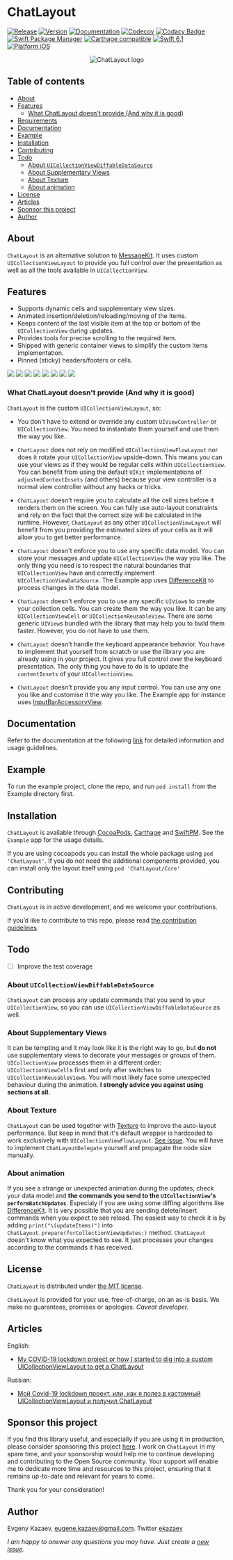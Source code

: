 # ChatLayout

[![Release](https://img.shields.io/github/release/ekazaev/ChatLayout.svg?style=flat&color=darkcyan)](https://github.com/ekazaev/ChatLayout/releases)
[![Version](https://img.shields.io/cocoapods/v/ChatLayout.svg?style=flat)](https://cocoapods.org/pods/ChatLayout)
[![Documentation](https://ekazaev.github.io/ChatLayout/badge.svg)](https://ekazaev.github.io/ChatLayout/)
[![Codecov](https://codecov.io/gh/ekazaev/ChatLayout/branch/master/graph/badge.svg)](https://codecov.io/gh/ekazaev/ChatLayout)
[![Codacy Badge](https://app.codacy.com/project/badge/Grade/b97c279a50984376ab2649f5a7d09e69)](https://www.codacy.com/gh/ekazaev/ChatLayout/dashboard?utm_source=github.com&amp;utm_medium=referral&amp;utm_content=ekazaev/ChatLayout&amp;utm_campaign=Badge_Grade)
[![Swift Package Manager](https://img.shields.io/badge/SwiftPM-compatible-brightgreen.svg?style=flat)](https://github.com/apple/swift-package-manager)
[![Carthage compatible](https://img.shields.io/badge/Carthage-compatible-4BA51D.svg?style=flat)](https://github.com/Carthage/Carthage)
[![Swift 6.1](https://img.shields.io/badge/language-Swift6.1-orange.svg?style=flat)](https://developer.apple.com/swift)
[![Platform iOS](https://img.shields.io/badge/platform-iOS%2013%20—%20iOS%2026-yellow.svg)](https://www.apple.com/ios)

<p align="center">
<img src="https://habrastorage.org/webt/ji/ba/dj/jibadjc0hul-fzfwxm2w0ywdutg.png"  alt="ChatLayout logo"/>
</p>

## Table of contents

- [About](#about)
- [Features](#features)
    - [What ChatLayout doesn't provide (And why it is good)](#what-chatlayout-doesnt-provide-and-why-it-is-good)
- [Requirements](#requirements)
- [Documentation](#documentation)
- [Example](#example)
- [Installation](#installation)
- [Contributing](#contributing)
- [Todo](#todo)
    - [About `UICollectionViewDiffableDataSource`](#about-uicollectionviewdiffabledatasource)
    - [About Supplementary Views](#about-supplementary-views)
    - [About Texture](#about-texture)
    - [About animation](#about-animation)
- [License](#license)
- [Articles](#articles)
- [Sponsor this project](#sponsor-this-project)
- [Author](#author)

## About

`ChatLayout` is an alternative solution to [MessageKit](https://github.com/MessageKit/MessageKit). It uses custom 
`UICollectionViewLayout` to provide you full control over the presentation as well as all the tools available in 
`UICollectionView`.

## Features

- Supports dynamic cells and supplementary view sizes.
- Animated insertion/deletion/reloading/moving of the items.
- Keeps content of the last visible item at the top or bottom of the `UICollectionView` during updates.
- Provides tools for precise scrolling to the required item.
- Shipped with generic container views to simplify the custom items implementation.
- Pinned (sticky) headers/footers or cells.

![](https://habrastorage.org/webt/jt/gq/sl/jtgqsluujffi4-jnxeikbwtyyu0.gif)
![](https://habrastorage.org/webt/b7/cu/3s/b7cu3su6uk4hw1kqg3_ky3uklu4.gif)
![](https://habrastorage.org/webt/sv/ul/cq/svulcqg5ompgyhp-pjxy1tyiie4.gif)
![](https://habrastorage.org/webt/bq/kw/xg/bqkwxgggxnxlqyzau36utlwcyui.gif)
![](https://habrastorage.org/webt/hn/ez/gq/hnezgqezp8vxg8vy8z7_ozetra0.gif)
![](https://habrastorage.org/webt/gn/ny/qe/gnnyqepf46r4zdhyb4oug8vywvc.gif)
![](https://habrastorage.org/webt/t9/b7/4r/t9b74rdyrkf8lszjuhj_vrbp7-s.gif)
![](https://habrastorage.org/webt/nv/vr/js/nvvrjsqk0fzutq0y-uubjewyqjm.gif)

### What ChatLayout doesn't provide (And why it is good)

`ChatLayout` is the custom `UICollectionViewLayout`, so:

- You don't have to extend or override any custom `UIViewController` or `UICollectionView`. You need to instantiate them 
yourself and use them the way you like. 

- `ChatLayout` does not rely on modified `UICollectionViewFlowLayout` nor does it rotate your `UICollectionView` upside-down. 
This means you can use your views as if they would be regular cells within `UICollectionView`. You can benefit from using the 
default `UIKit` implementations of `adjustedContextInsets` (and others) because your view controller is a normal view 
controller without any hacks or tricks.

- `ChatLayout` doesn't require you to calculate all the cell sizes before it renders them on the screen. You can fully use
auto-layout constraints and rely on the fact that the correct size will be calculated in the runtime. However, `ChatLayout` 
as any other `UICollectionViewLayout` will benefit from you providing the estimated sizes of your cells as it will allow you 
to get better performance. 

- `ChatLayout` doesn't enforce you to use any specific data model. You can store your messages and update `UICollectionView`
the way you like. The only thing you need is to respect the natural boundaries that `UICollectionView` have and correctly
implement `UICollectionViewDataSource`. The Example app uses [DifferenceKit](https://github.com/ra1028/DifferenceKit) to 
process changes in the data model.

- `ChatLayout` doesn't enforce you to use any specific `UIView`s to create your collection cells. You can create them the way 
you like. It can be any `UICollectionViewCell` or `UICollectionReusableView`. There are some generic `UIView`s bundled with
the library that may help you to build them faster. However, you do not have to use them. 

- `ChatLayout` doesn't handle the keyboard appearance behavior. You have to implement
that yourself from scratch or use the library you are already using in your project. It gives you full control over the 
keyboard presentation. The only thing you have to do is to update the `contentInsets` of your `UICollectionView`.

- `ChatLayout` doesn't provide you any input control. You can use any one you like and customise it the way you like. 
The Example app for instance uses [InputBarAccessoryView](https://github.com/nathantannar4/InputBarAccessoryView).

## Documentation

Refer to the documentation at the following [link](https://ekazaev.github.io/ChatLayout/) for detailed information and usage guidelines.

## Example

To run the example project, clone the repo, and run `pod install` from the Example directory first.

## Installation

`ChatLayout` is available through [CocoaPods](https://cocoapods.org), [Carthage](https://github.com/Carthage/Carthage) 
and [SwiftPM](https://github.com/apple/swift-package-manager). See the `Example` app for the usage details.

If you are using cocoapods you can install the whole package using `pod 'ChatLayout'`. If you do not need the additional
components provided, you can install only the layout itself using `pod 'ChatLayout/Core'`

## Contributing

`ChatLayout` is in active development, and we welcome your contributions.

If you’d like to contribute to this repo, please
read [the contribution guidelines](https://github.com/ekazaev/route-composer/blob/master/CONTRIBUTING.md).

## Todo

- [ ] Improve the test coverage

### About `UICollectionViewDiffableDataSource`

`ChatLayout` can process any update commands that you send to your `UICollectionView`, so you can use 
`UICollectionViewDiffableDataSource` as well. 

### About Supplementary Views

It can be tempting and it may look like it is the right way to go, but **do not** use supplementary views to decorate your
messages or groups of them. `UICollectionView` processes them in a different order: `UICollectionViewCell`s first and 
only after switches to `UICollectionReusableView`s. You will most likely face some unexpected behaviour during the animation.
**I strongly advice you against using sections at all.**

### About Texture

`ChatLayout` can be used together with [Texture](https://github.com/TextureGroup/Texture) to improve the auto-layout performance. 
But keep in mind that it's default wrapper is hardcoded to work exclusively with `UICollectionViewFlowLayout`. 
[See issue](https://github.com/TextureGroup/Texture/issues/1959).
You will have to implement `ChatLayoutDelegate` yourself and propagate the node size manually.

### About animation

If you see a strange or unexpected animation during the updates, check your data model and **the commands you send to the
`UICollectionView`'s `performBatchUpdates`**. Especialy if you are using some diffing algorithms like [DifferenceKit](https://github.com/ra1028/DifferenceKit).
It is very possible that you are sending delete/insert commands when you expect to see reload. The easiest way to check it is by adding
`print("\(updateItems)")` into `ChatLayout.prepare(forCollectionViewUpdates:)` method. `ChatLayout` doesn't know what you expected to see. 
It just processes your changes according to the commands it has received.

## License

`ChatLayout` is distributed under [the MIT license](https://github.com/ekazaev/ChatLayout/blob/master/LICENSE).

`ChatLayout` is provided for your use, free-of-charge, on an as-is basis. We make no guarantees, promises or
apologies. *Caveat developer.*

## Articles

English:
- [My COVID-19 lockdown project or how I started to dig into a custom UICollectionViewLayout to get a ChatLayout](https://eugenenekhoroshiy.medium.com/my-covid-19-lockdown-project-or-how-i-started-to-dig-into-a-custom-uicollectionviewlayout-to-get-a-d053e1ad3aa0)

Russian:
  - [Мой Covid-19 lockdown проект, или, как я полез в кастомный UICollectionViewLayout и получил ChatLayout](https://habr.com/ru/post/523492/)

## Sponsor this project

If you find this library useful, and especially if you are using it in production, please consider sponsoring this 
project [here](https://github.com/sponsors/ekazaev). I work on `ChatLayout` in my spare time, and your sponsorship would 
help me to continue developing and contributing to the Open Source community. Your support will enable me to dedicate 
more time and resources to this project, ensuring that it remains up-to-date and relevant for years to come. 

Thank you for your consideration!

## Author
  
Evgeny Kazaev, eugene.kazaev@gmail.com. Twitter [ekazaev](https://twitter.com/EKazaev)

*I am happy to answer any questions you may have. Just create a [new issue](https://github.com/ekazaev/ChatLayout/issues/new).*
